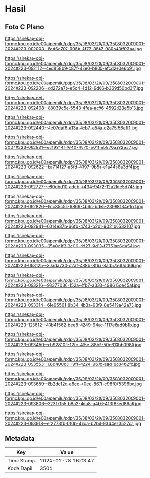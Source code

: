 # Hasil

## Foto C Plano

https://sirekap-obj-formc.kpu.go.id/e00a/pemilu/pdpr/35/08/03/20/09/3508032009001-20240223-092003--5ad6e707-905b-4f77-85b7-989a43ff93bc.jpg

https://sirekap-obj-formc.kpu.go.id/e00a/pemilu/pdpr/35/08/03/20/09/3508032009001-20240223-092112--4ed858b9-c87f-48e0-b800-efcd2e0e6b91.jpg

https://sirekap-obj-formc.kpu.go.id/e00a/pemilu/pdpr/35/08/03/20/09/3508032009001-20240223-092206--dd272a7b-e5c4-4d12-9d06-b369d50bd3f7.jpg

https://sirekap-obj-formc.kpu.go.id/e00a/pemilu/pdpr/35/08/03/20/09/3508032009001-20240223-092408--88039c5e-5543-4fea-ac96-4592d23e5b13.jpg

https://sirekap-obj-formc.kpu.go.id/e00a/pemilu/pdpr/35/08/03/20/09/3508032009001-20240223-092440--4e07daf6-a13a-4cb7-a54a-c2a75f56aff1.jpg

https://sirekap-obj-formc.kpu.go.id/e00a/pemilu/pdpr/35/08/03/20/09/3508032009001-20240223-092531--ed19314f-f640-4970-b01f-eb570aa32ea7.jpg

https://sirekap-obj-formc.kpu.go.id/e00a/pemilu/pdpr/35/08/03/20/09/3508032009001-20240223-092622--ba714f27-a5fd-4397-9b5a-e1a44b6a3df4.jpg

https://sirekap-obj-formc.kpu.go.id/e00a/pemilu/pdpr/35/08/03/20/09/3508032009001-20240223-092727--e80dbd10-adcb-4434-9472-12a2fde5d748.jpg

https://sirekap-obj-formc.kpu.go.id/e00a/pemilu/pdpr/35/08/03/20/09/3508032009001-20240223-092826--9cc85c55-6869-4b6c-bde5-23988134e1cd.jpg

https://sirekap-obj-formc.kpu.go.id/e00a/pemilu/pdpr/35/08/03/20/09/3508032009001-20240223-092941--6014e37b-66fb-4743-b2d1-9021b0532107.jpg

https://sirekap-obj-formc.kpu.go.id/e00a/pemilu/pdpr/35/08/03/20/09/3508032009001-20240223-093035--25e0c1f2-2c06-4d27-9d13-f7751ac6de54.jpg

https://sirekap-obj-formc.kpu.go.id/e00a/pemilu/pdpr/35/08/03/20/09/3508032009001-20240223-093125--30ada730-c2af-438b-8f6a-8ad57560dd66.jpg

https://sirekap-obj-formc.kpu.go.id/e00a/pemilu/pdpr/35/08/03/20/09/3508032009001-20240223-093216--98377030-152a-4fb7-a333-498615ce45af.jpg

https://sirekap-obj-formc.kpu.go.id/e00a/pemilu/pdpr/35/08/03/20/09/3508032009001-20240223-093314--61e95561-8b34-4b3a-93f9-8e5419a42a73.jpg

https://sirekap-obj-formc.kpu.go.id/e00a/pemilu/pdpr/35/08/03/20/09/3508032009001-20240223-123612--43b41562-bee8-4249-94ac-1117e6ad9b1b.jpg

https://sirekap-obj-formc.kpu.go.id/e00a/pemilu/pdpr/35/08/03/20/09/3508032009001-20240223-093450--eb928109-12fc-4f5e-88b9-50e613bb0980.jpg

https://sirekap-obj-formc.kpu.go.id/e00a/pemilu/pdpr/35/08/03/20/09/3508032009001-20240223-093553--08640063-19ff-4224-967c-aad16c8462fc.jpg

https://sirekap-obj-formc.kpu.go.id/e00a/pemilu/pdpr/35/08/03/20/09/3508032009001-20240223-093659--8b2dc12d-a8ce-40ee-867f-c98f075396be.jpg

https://sirekap-obj-formc.kpu.go.id/e00a/pemilu/pdpr/35/08/03/20/09/3508032009001-20240223-093806--323f7f55-b8a2-4da8-a4b6-413f86ed86a6.jpg

https://sirekap-obj-formc.kpu.go.id/e00a/pemilu/pdpr/35/08/03/20/09/3508032009001-20240223-093918--ef2773fb-0f0b-46ca-b2bd-9344ea3527ca.jpg


## Metadata

| Key        | Value               |
| ---------- | ------------------- |
| Time Stamp | 2024-02-28 16:03:47 |
| Kode Dapil | 3504                |



